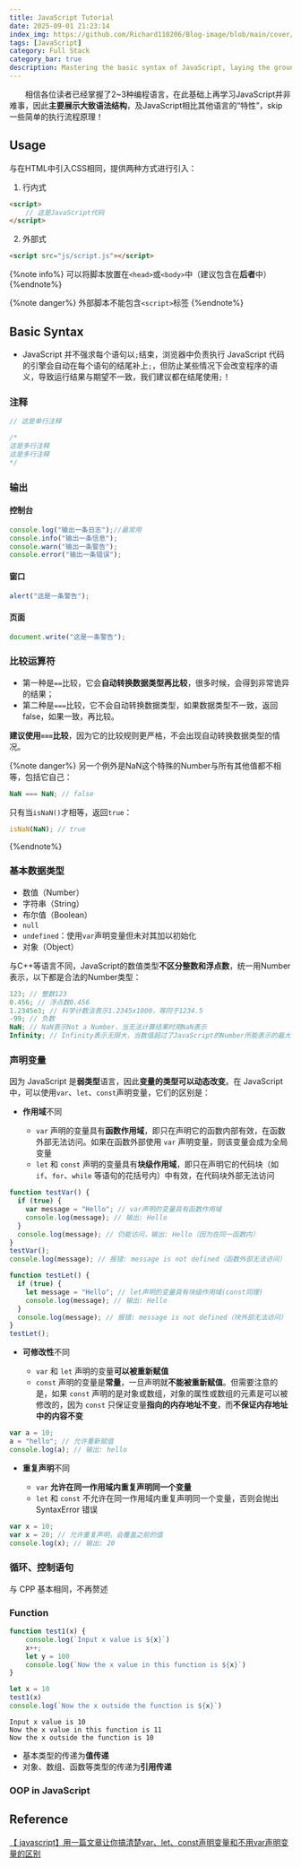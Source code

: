 ```yaml
---
title: JavaScript Tutorial
date: 2025-09-01 21:23:14
index_img: https://github.com/Richard110206/Blog-image/blob/main/cover/JavaScript.png?raw=true
tags: [JavaScript]
category: Full Stack
category_bar: true
description: Mastering the basic syntax of JavaScript, laying the groundwork for subsequent Node.js backend development!
---
```


&emsp;&emsp;相信各位读者已经掌握了2~3种编程语言，在此基础上再学习JavaScript并非难事，因此**主要展示大致语法结构**，及JavaScript相比其他语言的“特性”，skip 一些简单的执行流程原理！

## Usage
与在HTML中引入CSS相同，提供两种方式进行引入：

1. 行内式
```html
<script>
    // 这是JavaScript代码
</script>
```

2. 外部式
```html
<script src="js/script.js"></script>
```

{%note info%}
可以将脚本放置在`<head>`或`<body>`中（建议包含在**后者**中）
{%endnote%}

{%note danger%}
外部脚本不能包含`<script>`标签
{%endnote%}

## Basic Syntax
- JavaScript 并不强求每个语句以`;`结束，浏览器中负责执行 JavaScript 代码的引擎会自动在每个语句的结尾补上`;`，但防止某些情况下会改变程序的语义，导致运行结果与期望不一致，我们建议都在结尾使用`;`！

### 注释
```javascript
// 这是单行注释
```

```javascript
/*
这是多行注释
这是多行注释
*/
```

### 输出
#### 控制台

```javascript
console.log("输出一条日志");//最常用
console.info("输出一条信息");
console.warn("输出一条警告");
console.error("输出一条错误");
```
#### 窗口

```javascript
alert("这是一条警告");
```
#### 页面

```javascript
document.write("这是一条警告");
```

### 比较运算符
- 第一种是`==`比较，它会**自动转换数据类型再比较**，很多时候，会得到非常诡异的结果；
- 第二种是`===`比较，它不会自动转换数据类型，如果数据类型不一致，返回false，如果一致，再比较。

**建议使用`===`比较**，因为它的比较规则更严格，不会出现自动转换数据类型的情况。

{%note danger%}
另一个例外是NaN这个特殊的Number与所有其他值都不相等，包括它自己：
```javascript
NaN === NaN; // false
```

只有当`isNaN()`才相等，返回`true`：

```javascript
isNaN(NaN); // true
```
{%endnote%}

### 基本数据类型
- 数值（Number）
- 字符串（String）
- 布尔值（Boolean）
- `null`
- `undefined`：使用`var`声明变量但未对其加以初始化
- 对象（Object）

与C++等语言不同，JavaScript的数值类型**不区分整数和浮点数**，统一用Number表示，以下都是合法的Number类型：

```javascript
123; // 整数123
0.456; // 浮点数0.456
1.2345e3; // 科学计数法表示1.2345x1000，等同于1234.5
-99; // 负数
NaN; // NaN表示Not a Number，当无法计算结果时用NaN表示
Infinity; // Infinity表示无限大，当数值超过了JavaScript的Number所能表示的最大值时，就表示为Infinity
```

### 声明变量
因为 JavaScript 是**弱类型**语言，因此**变量的类型可以动态改变**。在 JavaScript 中，可以使用`var`、`let`、`const`声明变量，它们的区别是：

- **作用域**不同
   
   - `var` 声明的变量具有**函数作用域**，即只在声明它的函数内部有效，在函数外部无法访问。如果在函数外部使用 `var` 声明变量，则该变量会成为全局变量
   - `let` 和 `const` 声明的变量具有**块级作用域**，即只在声明它的代码块（如 `if`、`for`、`while` 等语句的花括号内）中有效，在代码块外部无法访问

```javascript
function testVar() {
  if (true) {
    var message = "Hello"; // var声明的变量具有函数作用域
    console.log(message); // 输出: Hello
  }
  console.log(message); // 仍能访问，输出: Hello（因为在同一函数内）
}
testVar();
console.log(message); // 报错: message is not defined（函数外部无法访问）
```

```javascript
function testLet() {
  if (true) {
    let message = "Hello"; // let声明的变量具有块级作用域(const同理)
    console.log(message); // 输出: Hello
  }
  console.log(message); // 报错: message is not defined（块外部无法访问）
}
testLet();
```

- **可修改性**不同
   
   - `var` 和 `let` 声明的变量**可以被重新赋值**
   - `const` 声明的变量是**常量**，一旦声明就**不能被重新赋值**。但需要注意的是，如果 `const` 声明的是对象或数组，对象的属性或数组的元素是可以被修改的，因为 `const` 只保证变量**指向的内存地址不变**，而**不保证内存地址中的内容不变**

```javascript
var a = 10;
a = "hello"; // 允许重新赋值
console.log(a); // 输出: hello
```

- **重复声明**不同
    
    - `var` **允许在同一作用域内重复声明同一个变量**
    - `let` 和 `const` 不允许在同一作用域内重复声明同一个变量，否则会抛出 SyntaxError 错误

```javascript
var x = 10;
var x = 20; // 允许重复声明，会覆盖之前的值
console.log(x); // 输出: 20
```

### 循环、控制语句
与 CPP 基本相同，不再赘述

### Function
```javascript
function test1(x) {
    console.log(`Input x value is ${x}`)
    x++;
    let y = 100
    console.log(`Now the x value in this function is ${x}`)
}

let x = 10
test1(x)
console.log(`Now the x outside the function is ${x}`)
```

```text
Input x value is 10
Now the x value in this function is 11
Now the x outside the function is 10
```
- 基本类型的传递为**值传递**
- 对象、数组、函数等类型的传递为**引用传递**

### OOP in JavaScript

## Reference

[【 javascript】用一篇文章让你搞清楚var、let、const声明变量和不用var声明变量的区别](https://blog.csdn.net/weixin_55846296/article/details/126604513?fromshare=blogdetail&sharetype=blogdetail&sharerId=126604513&sharerefer=PC&sharesource=m0_53058983&sharefrom=from_link)